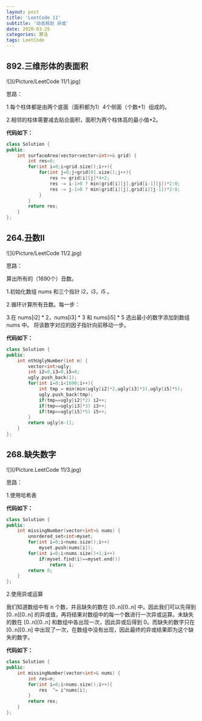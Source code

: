 ```yaml
---
layout: post
title: 'LeetCode 11'
subtitle: '动态规划 异或'
date: 2020-03-25
categories: 算法
tags: LeetCode
---
```


## 892.三维形体的表面积

![](/Picture/LeetCode 11/1.jpg)

思路：

1.每个柱体都是由两个底面（面积都为1）4个侧面（个数*1）组成的。

2.相邻的柱体需要减去贴合面积，面积为两个柱体高的最小值*2。

**代码如下：**

```c++
class Solution {
public:
    int surfaceArea(vector<vector<int>>& grid) {
    	int res=0;
    	for(int i=0;i<grid.size();i++){
    		for(int j=0;j<grid[0].size();j++){
    			res += grid[i][j]*4+2;
    			res -= i-1>0 ? min(grid[i][j],grid[i-1][j])*2:0;
    			res -= j-1>0 ? min(grid[i][j],grid[i][j-1])*2:0;
    		}
    	}
    	return res;
    }
};
```

## 264.丑数II

![](/Picture/LeetCode 11/2.jpg)

思路：

算出所有的（1690个）丑数。

1.初始化数组 nums 和三个指针 i2，i3，i5 。

2.循环计算所有丑数。每一步：

3.在 nums[i2] * 2，nums[i3] * 3 和 nums[i5] * 5 选出最小的数字添加到数组 nums 中。
将该数字对应的因子指针向前移动一步。

**代码如下：**

```c++
class Solution {
public:
    int nthUglyNumber(int n) {
    	vector<int>ugly;
    	int i2=0,i3=0,i5=0;
    	ugly.push_back(1);
    	for(int i=0;i<1690;i++){
    		int tmp = min(min(ugly[i2]*2,ugly[i3]*3),ugly[i5]*5);
    		ugly.push_back(tmp);
    		if(tmp==ugly[i2]*2) i2++;
    		if(tmp==ugly[i3]*3) i3++;
    		if(tmp==ugly[i5]*5) i5++;
    	}
    	return ugly[n-1];
    }
};
```

## 268.缺失数字

![](/Picture.LeetCode 11/3.jpg)

思路：

1.使用哈希表

**代码如下：**

```c++
class Solution {
public:
    int missingNumber(vector<int>& nums) {
    	unordered_set<int>myset;
    	for(int i=0;i<nums.size();i++)
    		myset.push(nums[i]);
    	for(int i=0;i<nums.size()+1;i++)
    		if(myset.find(i)==myset.end())
    			return i;
    	return 0;
    }
};
```

2.使用异或运算

我们知道数组中有 n 个数，并且缺失的数在 [0..n][0..n] 中。因此我们可以先得到 [0..n][0..n] 的异或值，再将结果对数组中的每一个数进行一次异或运算。未缺失的数在 [0..n][0..n] 和数组中各出现一次，因此异或后得到 0。而缺失的数字只在 [0..n][0..n] 中出现了一次，在数组中没有出现，因此最终的异或结果即为这个缺失的数字。

**代码如下：**

```c++
class Solution {
public:
    int missingNumber(vector<int>& nums) {
    	int res=n;
    	for(int i=0;i<nums.size();i++){
    		res  ^= i^nums[i];
    	}
    	return res;
    }
};
```

